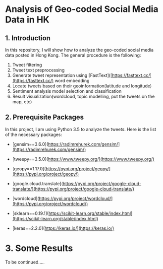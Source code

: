 # Analysis of Geo-coded Social Media Data in HK

## 1. Introduction

In this repository, I will show how to analyze the geo-coded social media data posted in Hong Kong. The general procedure is the following:

1. Tweet filtering 
2. Tweet text preprocessing 
3. Generate tweet representation using [FastText]([https://fasttext.cc/](https://fasttext.cc/) word embedding
4. Locate tweets based on their geoinformation(latitude and longitude)
5. Sentiment analysis model selection and classification
6. Result visualization(wordcloud, topic modelling, put the tweets on the map, etc)

## 2. Prerequisite Packages

In this project, I am using Python 3.5 to analyze the tweets. Here is the list of the necessary packages:

- [gensim==3.6.0](https://radimrehurek.com/gensim/](https://radimrehurek.com/gensim/)

- [tweepy==3.5.0](https://www.tweepy.org/](https://www.tweepy.org/)

- [geopy==1.17.0](https://pypi.org/project/geopy/](https://pypi.org/project/geopy/)

- [google.cloud.translate](https://pypi.org/project/google-cloud-translate/](https://pypi.org/project/google-cloud-translate/)

- [wordcloud](https://pypi.org/project/wordcloud/](https://pypi.org/project/wordcloud/)

- [sklearn==0.19.1](https://scikit-learn.org/stable/index.html](https://scikit-learn.org/stable/index.html)

- [keras==2.2.0](https://keras.io/](https://keras.io/)

# 3. Some Results

To be continued.....
